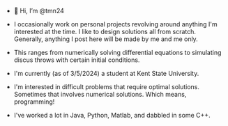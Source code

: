 - 👋 Hi, I’m @tmn24
- I occasionally work on personal projects revolving around anything I'm interested at the time. I like to design solutions all from scratch. Generally, anything I post here will be made by me and me only.
- This ranges from numerically solving differential equations to simulating discus throws with certain initial conditions.
- I'm currently (as of 3/5/2024) a student at Kent State University.
- I'm interested in difficult problems that require optimal solutions. Sometimes that involves numerical solutions. Which means, programming!

- I've worked a lot in Java, Python, Matlab, and dabbled in some C++.

